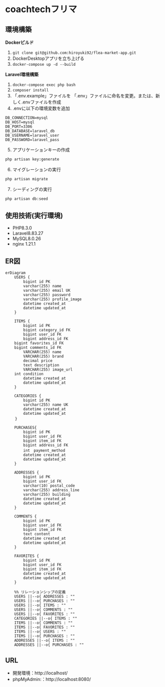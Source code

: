 # coachtechフリマ

## 環境構築
**Dockerビルド**
1. `git clone git@github.com:hiroyuki92/flea-market-app.git`
2. DockerDesktopアプリを立ち上げる
3. `docker-compose up -d --build`

**Laravel環境構築**
1. `docker-compose exec php bash`
2. `composer install`
3. 「.env.example」ファイルを 「.env」ファイルに命名を変更。または、新しく.envファイルを作成
4. .envに以下の環境変数を追加
``` text
DB_CONNECTION=mysql
DB_HOST=mysql
DB_PORT=3306
DB_DATABASE=laravel_db
DB_USERNAME=laravel_user
DB_PASSWORD=laravel_pass
```
5. アプリケーションキーの作成
``` bash
php artisan key:generate
```

6. マイグレーションの実行
``` bash
php artisan migrate
```

7. シーディングの実行
``` bash
php artisan db:seed
```

## 使用技術(実行環境)
- PHP8.3.0
- Laravel8.83.27
- MySQL8.0.26
- nginx 1.21.1

## ER図
```mermaid
erDiagram
    USERS {
        bigint id PK 
        varchar(255) name 
        varchar(255) email UK
        varchar(255) password 
        varchar(255) profile_image 
        datetime created_at 
        datetime updated_at 
    }

    ITEMS {
        bigint id PK 
        bigint category_id FK
        bigint user_id FK
        bigint address_id FK 
	bigint favorites_id FK 
	bigint comments_id FK 
        VARCHAR(255) name 
        VARCHAR(255) brand 
        decimal price 
        text description 
        VARCHAR(255) image_url
	int condition 
        datetime created_at 
        datetime updated_at 
    }
    
    CATEGORIES {
        bigint id PK 
        varchar(255) name UK
        datetime created_at 
        datetime updated_at 
 　　}

    PURCHASES{
        bigint id PK
        bigint user_id FK
        bigint item_id FK
        bigint address_id FK
        int　payment_method　
        datetime created_at 
        datetime updated_at
    }

    ADDRESSES {
        bigint id PK 
        bigint user_id FK
        varchar(10) postal_code 
        varchar(255) address_line 
        varchar(255) building
        datetime created_at 
        datetime updated_at 
    }

    COMMENTS {
        bigint id PK 
        bigint user_id FK
        bigint item_id FK
        text content 
        datetime created_at 
        datetime updated_at 
    }

    FAVORITES {
        bigint id PK 
        bigint user_id FK
        bigint item_id FK
        datetime created_at 
        datetime updated_at 
    }

    %% リレーションシップの定義
    USERS ||--o{ ADDRESSES : ""
    USERS ||--o{ PURCHASES : ""
    USERS ||--o{ ITEMS : ""
    USERS ||--o{ COMMENTS : ""
    USERS ||--o{ FAVORITES : ""
    CATEGORIES ||--o{ ITEMS : ""
    ITEMS ||--o{ COMMENTS : ""
    ITEMS ||--o{ FAVORITES : ""
    ITEMS ||--o{ USERS : ""
    ITEMS ||--o{ PURCHASES : ""
    ADDRESSES ||--o{ ITEMS : ""
    ADDRESSES ||--o{ PURCHASES : ""

```


## URL
- 開発環境：http://localhost/
- phpMyAdmin:：http://localhost:8080/
